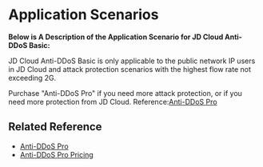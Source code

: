 # Application Scenarios

**Below is A Description of the Application Scenario for JD Cloud Anti-DDoS Basic:**

JD Cloud Anti-DDoS Basic is only applicable to the public network IP users in JD Cloud and attack protection scenarios with the highest flow rate not exceeding 2G.

Purchase "Anti-DDoS Pro" if you need more attack protection, or if you need more protection from JD Cloud. Reference:[Anti-DDoS Pro](https://www.jdcloud.com/products/ipanti)

 



## Related Reference

- [Anti-DDoS Pro](https://github.com/jdcloudcom/cn/blob/edit/documentation/Cloud-Security/Advanced-Anti-DDoS/Introduction/What-Is-Advanced-Anti-DDoS.md)
- [Anti-DDoS Pro Pricing](https://github.com/jdcloudcom/cn/blob/edit/documentation/Cloud-Security/Advanced-Anti-DDoS/Pricing/Billing-Rules.md)
